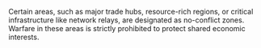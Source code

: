Certain areas, such as major trade hubs, resource-rich regions, or critical infrastructure like network relays, are designated as no-conflict zones. Warfare in these areas is strictly prohibited to protect shared economic interests.